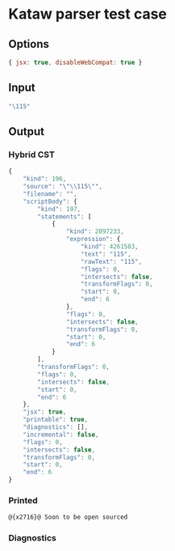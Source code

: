 # Kataw parser test case

## Options

`````js
{ jsx: true, disableWebCompat: true }
`````

## Input

`````js
"\115"
`````

## Output


### Hybrid CST


```javascript
{
    "kind": 196,
    "source": "\"\\115\"",
    "filename": "",
    "scriptBody": {
        "kind": 197,
        "statements": [
            {
                "kind": 2097233,
                "expression": {
                    "kind": 4261583,
                    "text": "115",
                    "rawText": "115",
                    "flags": 0,
                    "intersects": false,
                    "transformFlags": 0,
                    "start": 0,
                    "end": 6
                },
                "flags": 0,
                "intersects": false,
                "transformFlags": 0,
                "start": 0,
                "end": 6
            }
        ],
        "transformFlags": 0,
        "flags": 0,
        "intersects": false,
        "start": 0,
        "end": 6
    },
    "jsx": true,
    "printable": true,
    "diagnostics": [],
    "incremental": false,
    "flags": 0,
    "intersects": false,
    "transformFlags": 0,
    "start": 0,
    "end": 6
}
```

### Printed


```javascript
@{x2716}@ Soon to be open sourced
```

### Diagnostics


```javascript

```


